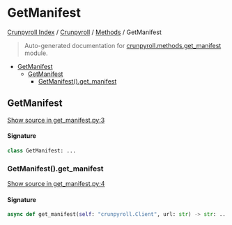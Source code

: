 # GetManifest

[Crunpyroll Index](../../README.md#crunpyroll-index) / [Crunpyroll](../index.md#crunpyroll) / [Methods](./index.md#methods) / GetManifest

> Auto-generated documentation for [crunpyroll.methods.get_manifest](https://github.com/stefanodvx/crunpyroll/blob/main/crunpyroll/methods/get_manifest.py) module.

- [GetManifest](#getmanifest)
  - [GetManifest](#getmanifest-1)
    - [GetManifest().get_manifest](#getmanifest()get_manifest)

## GetManifest

[Show source in get_manifest.py:3](https://github.com/stefanodvx/crunpyroll/blob/main/crunpyroll/methods/get_manifest.py#L3)

#### Signature

```python
class GetManifest: ...
```

### GetManifest().get_manifest

[Show source in get_manifest.py:4](https://github.com/stefanodvx/crunpyroll/blob/main/crunpyroll/methods/get_manifest.py#L4)

#### Signature

```python
async def get_manifest(self: "crunpyroll.Client", url: str) -> str: ...
```
